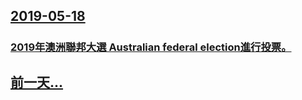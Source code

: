 ## [2019-05-18](/news/2019/05/18/index.md)

##### 
### [2019年澳洲聯邦大選 Australian federal election進行投票。 ](/news/2019/05/18/2019年澳洲聯邦大選-Australian-federal-election進行投票.md)
## [前一天...](/news/2019/05/16/index.md)

